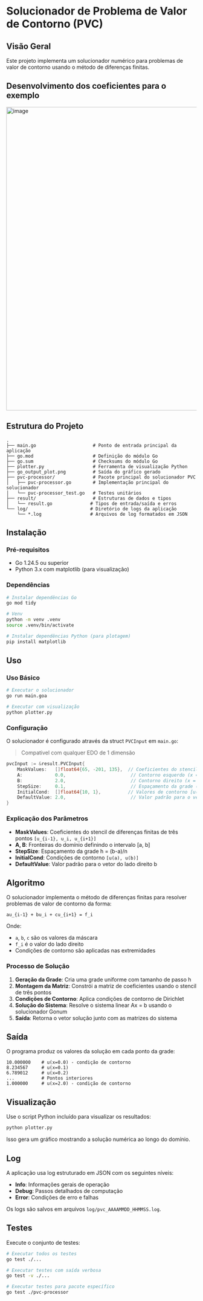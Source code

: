 # Solucionador de Problema de Valor de Contorno (PVC)

## Visão Geral

Este projeto implementa um solucionador numérico para problemas de valor de contorno usando o método de diferenças finitas.

## Desenvolvimento dos coeficientes para o exemplo

<img width="1600" height="804" alt="image" src="https://github.com/user-attachments/assets/b6c50b1f-075b-4a66-a27a-5a45331fbb60" />

## Estrutura do Projeto

```
.
├── main.go                     # Ponto de entrada principal da aplicação
├── go.mod                      # Definição do módulo Go
├── go.sum                      # Checksums do módulo Go
├── plotter.py                  # Ferramenta de visualização Python
├── go_output_plot.png          # Saída do gráfico gerado
├── pvc-processor/              # Pacote principal do solucionador PVC
│   ├── pvc-processor.go        # Implementação principal do solucionador
│   └── pvc-processor_test.go   # Testes unitários
├── result/                     # Estruturas de dados e tipos
│   └── result.go              # Tipos de entrada/saída e erros
└── log/                       # Diretório de logs da aplicação
    └── *.log                  # Arquivos de log formatados em JSON
```

## Instalação

### Pré-requisitos

- Go 1.24.5 ou superior
- Python 3.x com matplotlib (para visualização)

### Dependências

```bash
# Instalar dependências Go
go mod tidy

# Venv
python -m venv .venv
source .venv/bin/activate

# Instalar dependências Python (para plotagem)
pip install matplotlib
```

## Uso

### Uso Básico

```bash
# Executar o solucionador
go run main.goa

# Executar com visualização
python plotter.py
```

### Configuração

O solucionador é configurado através da struct `PVCInput` em `main.go`:

> Compativel com qualquer EDO de 1 dimensão

```go
pvcInput := &result.PVCInput{
    MaskValues:   []float64{65, -201, 135},  // Coeficientes do stencil de três pontos
    A:            0.0,                        // Contorno esquerdo (x = a)
    B:            2.0,                        // Contorno direito (x = b)
    StepSize:     0.1,                        // Espaçamento da grade (h)
    InitialCond:  []float64{10, 1},          // Valores de contorno [u(a), u(b)]
    DefaultValue: 2.0,                        // Valor padrão para o vetor RHS
}
```

### Explicação dos Parâmetros

- **MaskValues**: Coeficientes do stencil de diferenças finitas de três pontos `[u_{i-1}, u_i, u_{i+1}]`
- **A, B**: Fronteiras do domínio definindo o intervalo [a, b]
- **StepSize**: Espaçamento da grade h = (b-a)/n
- **InitialCond**: Condições de contorno `[u(a), u(b)]`
- **DefaultValue**: Valor padrão para o vetor do lado direito b

## Algoritmo

O solucionador implementa o método de diferenças finitas para resolver problemas de valor de contorno da forma:

```
au_{i-1} + bu_i + cu_{i+1} = f_i
```

Onde:

- `a`, `b`, `c` são os valores da máscara
- `f_i` é o valor do lado direito
- Condições de contorno são aplicadas nas extremidades

### Processo de Solução

1. **Geração da Grade**: Cria uma grade uniforme com tamanho de passo h
2. **Montagem da Matriz**: Constrói a matriz de coeficientes usando o stencil de três pontos
3. **Condições de Contorno**: Aplica condições de contorno de Dirichlet
4. **Solução do Sistema**: Resolve o sistema linear Ax = b usando o solucionador Gonum
5. **Saída**: Retorna o vetor solução junto com as matrizes do sistema

## Saída

O programa produz os valores da solução em cada ponto da grade:

```
10.000000    # u(x=0.0) - condição de contorno
8.234567     # u(x=0.1)
6.789012     # u(x=0.2)
...          # Pontos interiores
1.000000     # u(x=2.0) - condição de contorno
```

## Visualização

Use o script Python incluído para visualizar os resultados:

```bash
python plotter.py
```

Isso gera um gráfico mostrando a solução numérica ao longo do domínio.

## Log

A aplicação usa log estruturado em JSON com os seguintes níveis:

- **Info**: Informações gerais de operação
- **Debug**: Passos detalhados de computação
- **Error**: Condições de erro e falhas

Os logs são salvos em arquivos `log/pvc_AAAAMMDD_HHMMSS.log`.

## Testes

Execute o conjunto de testes:

```bash
# Executar todos os testes
go test ./...

# Executar testes com saída verbosa
go test -v ./...

# Executar testes para pacote específico
go test ./pvc-processor
```
